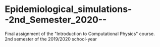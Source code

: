 # Epidemiological_simulations--2nd_Semester_2020--
Final assignment of the "Introduction to Computational Physics" course. 2nd semester of the 2019/2020 school-year
